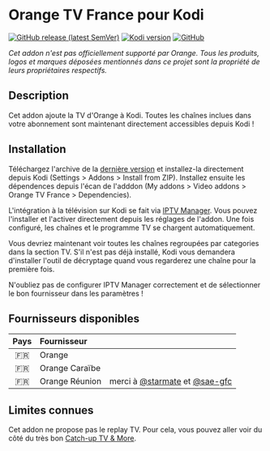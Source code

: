 # Orange TV France pour Kodi
[![GitHub release (latest SemVer)](https://img.shields.io/github/v/release/f-lawe/plugin.video.orange.fr)](https://github.com/f-lawe/plugin.video.orange.fr/releases)
[![Kodi version](https://img.shields.io/badge/kodi%20version-v21-blue)](https://kodi.tv/)
[![GitHub](https://img.shields.io/github/license/f-lawe/plugin.video.orange.fr)](https://github.com/f-lawe/plugin.video.orange.fr/blob/master/LICENSE)

_Cet addon n'est pas officiellement supporté par Orange. Tous les produits, logos et marques déposées mentionnés dans ce projet sont la propriété de leurs propriétaires respectifs._

## Description
Cet addon ajoute la TV d'Orange à Kodi. Toutes les chaînes inclues dans votre abonnement sont maintenant directement accessibles depuis Kodi !

## Installation
Téléchargez l'archive de la [dernière version](https://github.com/BreizhReloaded/plugin.video.orange.fr/releases/latest) et installez-la directement depuis Kodi (Settings > Addons > Install from ZIP). Installez ensuite les dépendences depuis l'écan de l'adddon (My addons > Video addons > Orange TV France > Dependencies).

L'intégration à la télévision sur Kodi se fait via [IPTV Manager](https://github.com/add-ons/service.iptv.manager). Vous pouvez l'installer et l'activer directement depuis les réglages de l'addon. Une fois configuré, les chaînes et le programme TV se chargent automatiquement.

Vous devriez maintenant voir toutes les chaînes regroupées par categories dans la section TV. S'il n'est pas déjà installé, Kodi vous demandera d'installer l'outil de décryptage quand vous regarderez une chaîne pour la première fois.

N'oubliez pas de configurer IPTV Manager correctement et de sélectionner le bon fournisseur dans les paramètres !

## Fournisseurs disponibles
| Pays      | Fournisseur       |  |
|:---------:|:------------------|:-|
| 🇫🇷        | Orange            |  |
| 🇫🇷        | Orange Caraïbe    |  |
| 🇫🇷        | Orange Réunion    | merci à [@starmate](https://github.com/starmate) et [@sae-gfc](https://github.com/sae-gfc)

## Limites connues
Cet addon ne propose pas le replay TV. Pour cela, vous pouvez aller voir du côté du très bon [Catch-up TV & More](https://github.com/Catch-up-TV-and-More/plugin.video.catchuptvandmore/).
